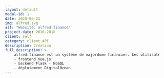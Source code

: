 ```yaml
---
layout: default
modal-id: 1
date: 2020-06-21
img: alfred.svg
alt: "Website: alfred.finance"
project-date: 2016-2018
client: self
category: client API
description: Création
full_description: >
    alfred.finance est un système de majordome financier. Les utilisateurs, particuliers ou professionels, peuvent connecter leurs comptes bancaires, et réaliser des règles personnalisées. Un croisement IFTTT/Zapier/gestion de budget, alfred.finance est un prototype en cours de développement.
    - frontend Vue.js
    - backend Flask - NoSQL
    - déploiement DigitalOcean
---
```


